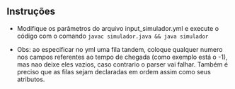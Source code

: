 ## Instruções
 - Modifique os parâmetros do arquivo input_simulador.yml e execute o código com o comando `javac simulador.java && java simulador`

- Obs: ao especificar no yml uma fila tandem, coloque qualquer numero nos campos referentes ao tempo de chegada (como exemplo está o -1), mas nao deixe eles vazios, caso contrario o parser vai falhar. Também é preciso que as filas sejam declaradas em ordem assim como seus atributos.